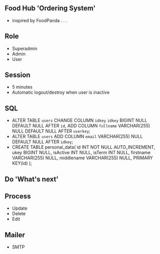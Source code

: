## Food Hub 'Ordering System'
- inspired by FoodPanda . . . 

## Role
- Superadmin
- Admin
- User

## Session
- 5 minutes
- Automatic logout/destroy when user is inactive

## SQL
- ALTER TABLE `users`
CHANGE COLUMN `idkey` `idkey` BIGINT NULL DEFAULT NULL AFTER `id`,
ADD COLUMN `fullname` VARCHAR(255) NULL DEFAULT NULL AFTER `userkey`;
- ALTER TABLE `users`
ADD COLUMN `email` VARCHAR(255) NULL DEFAULT NULL AFTER `idkey`;
- CREATE TABLE personal_data(
	id INT NOT NULL AUTO_INCREMENT,
	ukey BIGINT NULL,
	isActive INT NULL,
	isTerm INT NULL,
	firstname VARCHAR(255) NULL,
	middlename VARCHAR(255) NULL,
	PRIMARY KEY(id)
);

## Do 'What's next'
## Process
- Update
- Delete
- Edit

## Mailer
- SMTP

